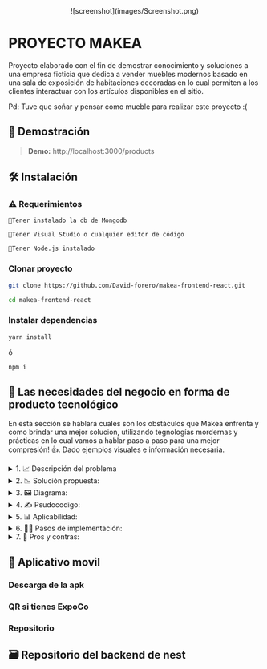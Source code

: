
<div align="center" class="tip" markdown="1" style>
![screenshot](images/Screenshot.png)
</div>

# PROYECTO MAKEA 
Proyecto elaborado con el fin de demostrar conocimiento y soluciones a una empresa ficticia que dedica a vender muebles modernos basado en una
sala de exposición de habitaciones decoradas en lo cual permiten a los clientes interactuar con
los artículos disponibles en el sitio.

Pd: Tuve que soñar y pensar como mueble para realizar este proyecto :(

## 👀 Demostración

> **Demo:** http://localhost:3000/products

## 🛠️ Instalación

### ⚠️ Requerimientos

`🔹Tener instalado la db de Mongodb`

`🔹Tener Visual Studio o cualquier editor de código`

`🔹Tener Node.js instalado`

### Clonar proyecto
```bash
git clone https://github.com/David-forero/makea-frontend-react.git
``` 

```bash
cd makea-frontend-react
```

### Instalar dependencias

```bash
yarn install
``` 
ó
```bash
npm i 
``` 

## 📌 Las necesidades del negocio en forma de producto tecnológico

En esta sección se hablará cuales son los obstáculos que Makea enfrenta y como brindar una mejor solucion, utilizando tegnologías mordernas y prácticas en
lo cual vamos a hablar paso a paso para una mejor compresión! 👍️. Dado ejemplos visuales e información necesaria.



<details>
  <summary>
	1. 📈 Descripción del problema
	</summary>
  
  Makea es una tienda de muebles modernos que se ha mantenido tradicional en cuanto a sus métodos de venta. Sin embargo, ha surgido una problemática en el negocio debido a que Makea no cuenta con una tienda virtual para la venta de sus productos.

Uno de los principales problemas de no tener una tienda virtual es que la competencia en el mercado actual es muy fuerte. Las personas buscan comodidad y rapidez en sus compras, y es por eso que cada vez más tiendas están adoptando un modelo de ventas en línea. La ausencia de una tienda virtual para Makea significa que se están perdiendo oportunidades valiosas para expandir su mercado y llegar a nuevos clientes.

Además, no tener una tienda virtual también limita la capacidad de Makea para ofrecer una experiencia de compra más personalizada. En una tienda virtual, se pueden implementar diversas herramientas que permiten al cliente configurar su espacio, elegir colores, materiales y tamaños para cada mueble. Con estas opciones personalizadas, se puede mejorar la experiencia del cliente y aumentar la probabilidad de una venta exitosa.

Otro problema que enfrenta Makea sin una tienda virtual es la dificultad de mantenerse al día con las últimas tendencias y tecnologías en el mercado. Una tienda virtual bien implementada puede ofrecer análisis de datos y herramientas de marketing que ayudan a la empresa a entender mejor a su público objetivo y adaptarse a las tendencias cambiantes en el mercado.
</details>

<details>
  <summary>
	2. 📉 Solución propuesta:
	</summary>
  
 La solución que se propone para el problema de Makea, la tienda de muebles modernos que no tiene una tienda virtual.

Para solucionar el problema, se propone que Makea cree una tienda virtual en su sitio web. Esto significa que los clientes podrán visitar la tienda en línea y ver todos los productos de la tienda sin tener que ir físicamente a al lugar o hacer citas. Además, podrán comprar los productos desde la comodidad de sus hogares y recibirlos en la puerta de su casa.

La tienda virtual también permitirá a Makea mostrar sus productos de manera más efectiva, con imágenes de alta calidad y descripciones detalladas. También puede incluir funciones como reseñas de productos y recomendaciones de productos relacionados.

Otra ventaja de tener una tienda virtual es que puede expandir el alcance de la tienda. Makea podrá llegar a más clientes que no se encuentran en la zona geográfica de la tienda física, lo que aumentará su base de clientes potenciales, análisis de datos y herramientas de marketing que ayudan a la empresa a entender mejor a su público objetivo y adaptarse a las tendencias cambiantes en el mercado.
  
</details>

<details>
  <summary>
	3. 🖼️ Diagrama:
	</summary>
  
 aaaaaaaaaa
  
</details>

<details>
  <summary>
	4. ✍️ Psudocodigo:
	</summary>
  
 ```
 function init(){
    let carrito = []
    let agregarProductoAlCarrito;
    let comprarProducto;
    let isAuthenticated = false;
    let tieneCuenta = false;

    function crearCuenta() {
        let isAuthenticated = true;
    }

    function iniciarSession() {
        //Tiene cuenta?
        if (tieneCuenta) {
            isAuthenticated = true
        }else{
            crearCuenta()
        }
    }

    //Primero se obtiene los productos de makea, mi parce 🧐
    const catalogo = obtenerCatalogoDeProductos();

    //Obtengo mi producto que he seleccionado 👀
    const producto = traerProducto(catalogo[0].id)

    //Agregar al producto al carrito? 🤔
    if (agregarProductoAlCarrito === true) {
        carrito.push({...producto, cantidad: 1});
    }else{
        return;
    }

    //comprar producto/s? 📦️
    if (comprarProducto === true) {
        //No esta autenticado? va a tener que iniciar sesión
        if (!isAuthenticated) {
            return iniciarSession()
        }

        //Haciendo compra del producto... 🤞
        pagadoComprarProducto(){
            return creandoOrden();
        }

        
    }else{
        return;
    }
}
 ```
  
</details>

<details>
  <summary>
	5. 📊 Aplicabilidad:
	</summary>
  
 Esta solución encaja perfectamente en el mundo de Makea, ya que la mayoría de los consumidores actualmente prefieren hacer compras en línea desde la comodidad de sus hogares.
  
  En general, aunque implementar una tienda virtual puede llevar tiempo y esfuerzo, es una solución valiosa para Makea que puede permitirles llegar a un público más amplio y aumentar sus ventas. Además, la inversión en una tienda virtual puede ser rentable a largo plazo, ya que las compras en línea continúan en aumento y se espera que esta tendencia continúe en el futuro previsible.
</details>

<details>
  <summary>
	6. 👨‍🍳 Pasos de implementación:
	</summary>
  
🔹Crear una base de datos MongoDB y configurar Prisma para conectarse a ella.

🔹Crear un modelo de usuario en Prisma para almacenar información de inicio de sesión del usuario.

🔹Configurar el servidor Nest.js para autenticar a los usuarios y proteger las rutas que requieren inicio de sesión.

🔹Implementar una interfaz de inicio de sesión y registro en la tienda virtual utilizando React con el motor Vite para mas rapidez del desarrollo y Tailwind CSS para el diseño.

🔹Crear una ruta para procesar el pago de la compra utilizando Stripe.

🔹Implementar la integración de Stripe en el front-end utilizando la biblioteca de Stripe para React.

🔹Configurar la comunicación entre el front-end y el back-end utilizando Axios para enviar y recibir solicitudes HTTP.

🔹Implementar la funcionalidad de agregar productos al carrito de compras utilizando useContext de React.

🔹Implementar la funcionalidad de mostrar el carrito de compras y permitir al usuario eliminar elementos del carrito o finalizar la compra.

🔹Crear un catálogo de productos en la vista principal.

🔹Desarrollar la vista del detalle del producto.

🔹Implementar Hook de stripe para recibir eventos de la compra.

🔹Desarrollar funcionalidad de guardar la orden de la compra realizada en Mongodb.

🔹Agregar propiedades y etiquetas especiales para el SEO en el html

🔹Desplegar la aplicación en un servidor de producción.

</details>

<details>
  <summary>
	7. 🧐 Pros y contras:
	</summary>
  
## Ventajas:

🔹Disponibilidad las 24 horas del día, los 7 días de la semana, lo que permite que los clientes puedan comprar en cualquier momento.

🔹Ahorro en costos operativos, como alquiler de local y sueldos de personal de venta, lo que puede traducirse en precios más competitivos para los clientes.
Mayor alcance geográfico, lo que permite llegar a una audiencia más amplia y potencialmente aumentar las ventas.

🔹Facilidad para mostrar una amplia variedad de productos y estilos de muebles, sin preocuparse por el espacio físico disponible en una tienda física.

🔹Posibilidad de ofrecer una experiencia de compra más personalizada y recomendaciones de productos específicos basados en las preferencias de los clientes.

## Desventajas:

🔹Los clientes no pueden ver o tocar los muebles antes de comprarlos, lo que puede disminuir la confianza y aumentar la probabilidad de devoluciones.

🔹No se pueden ofrecer descuentos o promociones exclusivas en la tienda física, lo que puede ser una desventaja competitiva frente a otras tiendas.

🔹La logística de envío y entrega puede ser complicada y costosa, especialmente para muebles grandes y pesados.

🔹Los clientes pueden tener dudas o preguntas sobre los productos que no pueden ser resueltas en línea, lo que puede disminuir la satisfacción del cliente.

🔹Los clientes pueden preferir visitar una tienda física para ver y probar los muebles antes de comprar, lo que puede disminuir las ventas en línea.
  
</details>

## 📲 Aplicativo movil

### Descarga de la apk

### QR si tienes ExpoGo

### Repositorio

## 🗃️ Repositorio del backend de nest


